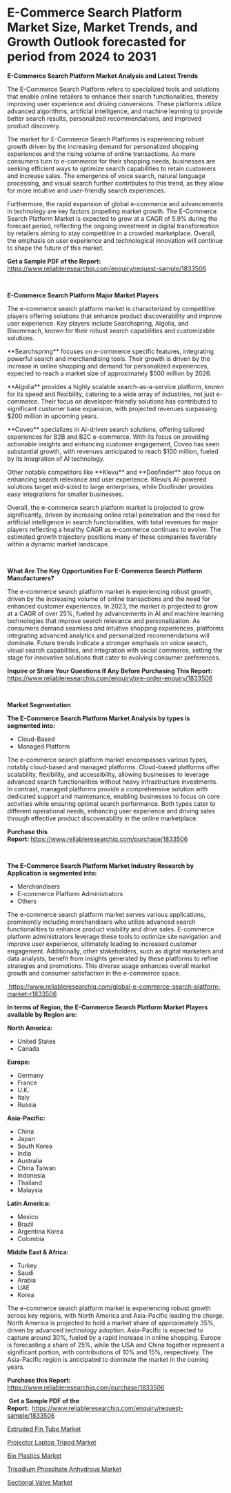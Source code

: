 <p><h1>E-Commerce Search Platform Market Size, Market Trends, and Growth Outlook forecasted for period from 2024 to 2031</h1></p><p><strong>E-Commerce Search Platform Market Analysis and Latest Trends</strong></p>
<p><p>The E-Commerce Search Platform refers to specialized tools and solutions that enable online retailers to enhance their search functionalities, thereby improving user experience and driving conversions. These platforms utilize advanced algorithms, artificial intelligence, and machine learning to provide better search results, personalized recommendations, and improved product discovery.</p><p>The market for E-Commerce Search Platforms is experiencing robust growth driven by the increasing demand for personalized shopping experiences and the rising volume of online transactions. As more consumers turn to e-commerce for their shopping needs, businesses are seeking efficient ways to optimize search capabilities to retain customers and increase sales. The emergence of voice search, natural language processing, and visual search further contributes to this trend, as they allow for more intuitive and user-friendly search experiences.</p><p>Furthermore, the rapid expansion of global e-commerce and advancements in technology are key factors propelling market growth. The E-Commerce Search Platform Market is expected to grow at a CAGR of 5.9% during the forecast period, reflecting the ongoing investment in digital transformation by retailers aiming to stay competitive in a crowded marketplace. Overall, the emphasis on user experience and technological innovation will continue to shape the future of this market.</p></p>
<p><strong>Get a Sample PDF of the Report:&nbsp;</strong> <a href="https://www.reliableresearchiq.com/enquiry/request-sample/1833506?utm_campaign=100&utm_medium=2&utm_source=Github&utm_content=ia&utm_term=17102024&utm_id=e-commerce-search-platform">https://www.reliableresearchiq.com/enquiry/request-sample/1833506</a></p>
<p>&nbsp;</p>
<p><strong>E-Commerce Search Platform Major Market Players</strong></p>
<p><p>The e-commerce search platform market is characterized by competitive players offering solutions that enhance product discoverability and improve user experience. Key players include Searchspring, Algolia, and Bloomreach, known for their robust search capabilities and customizable solutions.</p><p>**Searchspring** focuses on e-commerce specific features, integrating powerful search and merchandising tools. Their growth is driven by the increase in online shopping and demand for personalized experiences, expected to reach a market size of approximately $500 million by 2026. </p><p>**Algolia** provides a highly scalable search-as-a-service platform, known for its speed and flexibility, catering to a wide array of industries, not just e-commerce. Their focus on developer-friendly solutions has contributed to significant customer base expansion, with projected revenues surpassing $200 million in upcoming years.</p><p>**Coveo** specializes in AI-driven search solutions, offering tailored experiences for B2B and B2C e-commerce. With its focus on providing actionable insights and enhancing customer engagement, Coveo has seen substantial growth, with revenues anticipated to reach $100 million, fueled by its integration of AI technology.</p><p>Other notable competitors like **Klevu** and **Doofinder** also focus on enhancing search relevance and user experience. Klevu’s AI-powered solutions target mid-sized to large enterprises, while Doofinder provides easy integrations for smaller businesses. </p><p>Overall, the e-commerce search platform market is projected to grow significantly, driven by increasing online retail penetration and the need for artificial intelligence in search functionalities, with total revenues for major players reflecting a healthy CAGR as e-commerce continues to evolve. The estimated growth trajectory positions many of these companies favorably within a dynamic market landscape.</p></p>
<p>&nbsp;</p>
<p><strong>What Are The Key Opportunities For E-Commerce Search Platform Manufacturers?</strong></p>
<p><p>The e-commerce search platform market is experiencing robust growth, driven by the increasing volume of online transactions and the need for enhanced customer experiences. In 2023, the market is projected to grow at a CAGR of over 25%, fueled by advancements in AI and machine learning technologies that improve search relevance and personalization. As consumers demand seamless and intuitive shopping experiences, platforms integrating advanced analytics and personalized recommendations will dominate. Future trends indicate a stronger emphasis on voice search, visual search capabilities, and integration with social commerce, setting the stage for innovative solutions that cater to evolving consumer preferences.</p></p>
<p><strong>Inquire or Share Your Questions If Any Before Purchasing This Report:</strong> <a href="https://www.reliableresearchiq.com/enquiry/pre-order-enquiry/1833506?utm_campaign=100&utm_medium=2&utm_source=Github&utm_content=ia&utm_term=17102024&utm_id=e-commerce-search-platform">https://www.reliableresearchiq.com/enquiry/pre-order-enquiry/1833506</a></p>
<p>&nbsp;</p>
<p><strong>Market Segmentation</strong></p>
<p><strong>The E-Commerce Search Platform Market Analysis by types is segmented into:</strong></p>
<p><ul><li>Cloud-Based</li><li>Managed Platform</li></ul></p>
<p><p>The e-commerce search platform market encompasses various types, notably cloud-based and managed platforms. Cloud-based platforms offer scalability, flexibility, and accessibility, allowing businesses to leverage advanced search functionalities without heavy infrastructure investments. In contrast, managed platforms provide a comprehensive solution with dedicated support and maintenance, enabling businesses to focus on core activities while ensuring optimal search performance. Both types cater to different operational needs, enhancing user experience and driving sales through effective product discoverability in the online marketplace.</p></p>
<p><strong>Purchase this Report:&nbsp;</strong><a href="https://www.reliableresearchiq.com/purchase/1833506?utm_campaign=100&utm_medium=2&utm_source=Github&utm_content=ia&utm_term=17102024&utm_id=e-commerce-search-platform">https://www.reliableresearchiq.com/purchase/1833506</a></p>
<p>&nbsp;</p>
<p><strong>The E-Commerce Search Platform Market Industry Research by Application is segmented into:</strong></p>
<p><ul><li>Merchandisers</li><li>E-commerce Platform Administrators</li><li>Others</li></ul></p>
<p><p>The e-commerce search platform market serves various applications, prominently including merchandisers who utilize advanced search functionalities to enhance product visibility and drive sales. E-commerce platform administrators leverage these tools to optimize site navigation and improve user experience, ultimately leading to increased customer engagement. Additionally, other stakeholders, such as digital marketers and data analysts, benefit from insights generated by these platforms to refine strategies and promotions. This diverse usage enhances overall market growth and consumer satisfaction in the e-commerce space.</p></p>
<p><a href="https://www.reliableresearchiq.com/global-e-commerce-search-platform-market-r1833506?utm_campaign=100&utm_medium=2&utm_source=Github&utm_content=ia&utm_term=17102024&utm_id=e-commerce-search-platform">&nbsp;https://www.reliableresearchiq.com/global-e-commerce-search-platform-market-r1833506</a></p>
<p><strong>In terms of Region, the E-Commerce Search Platform Market Players available by Region are:</strong></p>
<p>
    <p> <strong> North America: </strong>
        <ul>
            <li>United States</li>
            <li>Canada</li>
        </ul>
        </p> 
    <p> <strong> Europe: </strong>
        <ul>
            <li>Germany</li>
            <li>France</li>
            <li>U.K.</li>
            <li>Italy</li>
            <li>Russia</li>
        </ul>
        </p> 
    <p> <strong> Asia-Pacific: </strong>
        <ul>
            <li>China</li>
            <li>Japan</li>
            <li>South Korea</li>
            <li>India</li>
            <li>Australia</li>
            <li>China Taiwan</li>
            <li>Indonesia</li>
            <li>Thailand</li>
            <li>Malaysia</li>
        </ul>
        </p> 
    <p> <strong> Latin America: </strong>
        <ul>
            <li>Mexico</li>
            <li>Brazil</li>
            <li>Argentina Korea</li>
            <li>Colombia</li>
        </ul>
        </p> 
    <p> <strong> Middle East & Africa: </strong>
        <ul>
            <li>Turkey</li>
            <li>Saudi</li>
            <li>Arabia</li>
            <li>UAE</li>
            <li>Korea</li>
        </ul>
    </p>
    </p>
<p><p>The e-commerce search platform market is experiencing robust growth across key regions, with North America and Asia-Pacific leading the charge. North America is projected to hold a market share of approximately 35%, driven by advanced technology adoption. Asia-Pacific is expected to capture around 30%, fueled by a rapid increase in online shopping. Europe is forecasting a share of 25%, while the USA and China together represent a significant portion, with contributions of 10% and 15%, respectively. The Asia-Pacific region is anticipated to dominate the market in the coming years.</p></p>
<p><strong>Purchase this Report: </strong><a href="https://www.reliableresearchiq.com/purchase/1833506?utm_campaign=100&utm_medium=2&utm_source=Github&utm_content=ia&utm_term=17102024&utm_id=e-commerce-search-platform">https://www.reliableresearchiq.com/purchase/1833506</a></p>
<p>&nbsp;<strong>Get a Sample PDF of the Report:&nbsp;&nbsp;</strong><a href="https://www.reliableresearchiq.com/enquiry/request-sample/1833506?utm_campaign=100&utm_medium=2&utm_source=Github&utm_content=ia&utm_term=17102024&utm_id=e-commerce-search-platform">https://www.reliableresearchiq.com/enquiry/request-sample/1833506</a></p>
<p><strong></strong></p>
<p><p><a href="https://issuu.com/reportprime-2/docs/extruded-fin-tube-market-size-2030._4e36b841e0e5cb?utm_campaign=100&utm_medium=2&utm_source=Github&utm_content=ia&utm_term=17102024&utm_id=e-commerce-search-platform">Extruded Fin Tube Market</a></p><p><a href="https://github.com/halleabdon2v1s/Market-Research-Report-List-1/blob/main/projector-laptop-tripod-market.md?utm_campaign=100&utm_medium=2&utm_source=Github&utm_content=ia&utm_term=17102024&utm_id=e-commerce-search-platform">Projector Laptop Tripod Market</a></p><p><a href="https://www.linkedin.com/pulse/bio-plastics-market-emerging-trends-future-prospects-2gfte?utm_campaign=100&utm_medium=2&utm_source=Github&utm_content=ia&utm_term=17102024&utm_id=e-commerce-search-platform">Bio Plastics Market</a></p><p><a href="https://www.linkedin.com/pulse/trisodium-phosphate-anhydrous-sector-surge-145-growth-hzffe?utm_campaign=100&utm_medium=2&utm_source=Github&utm_content=ia&utm_term=17102024&utm_id=e-commerce-search-platform">Trisodium Phosphate Anhydrous Market</a></p><p><a href="https://issuu.com/reportprime-2/docs/sectional-valve-market-size-2030.pp_661d89be6ab81f?utm_campaign=100&utm_medium=2&utm_source=Github&utm_content=ia&utm_term=17102024&utm_id=e-commerce-search-platform">Sectional Valve Market</a></p></p>